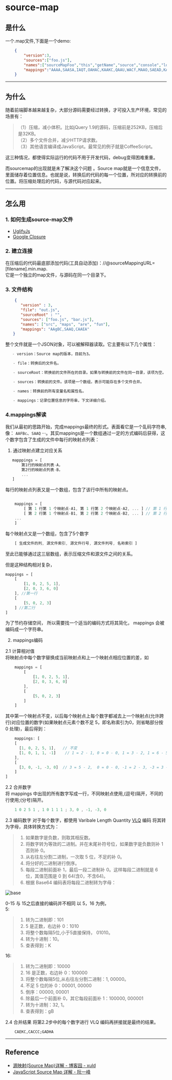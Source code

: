 # source-map

## 是什么

一个.map文件,下面是一个demo:

``` json
    {
        "version":3,
        "sources":["foo.js"],
        "names":["sourceMapFoo","this","getName","source","console","log"],
        "mappings":"AAAA,SAASA,IAQT,OAHAC,KAAKC,QAAU,WACf,MAAO,SAEAD,KAGP,IAAIE,EAASH,IACbI,QAAQC,IAAIF,EAAOD"
    }
```

---

## 为什么

随着前端脚本越来越复杂，大部分源码需要经过转换，才可投入生产环境，常见的场景有：
> （1）压缩，减小体积。比如jQuery 1.9的源码，压缩前是252KB，压缩后是32KB。  
（2）多个文件合并，减少HTTP请求数。  
（3）其他语言编译成JavaScript。最常见的例子就是CoffeeScript。

这三种情况，都使得实际运行的代码不用于开发代码，debug变得困难重重。

而sourcemap的出现就是未了解决这个问题 。Source map就是一个信息文件，里面储存着位置信息。也就是说，转换后的代码的每一个位置，所对应的转换前的位置。将压缩处理后的代码，与源代码对应起来。

----

## 怎么用

### 1. 如何生成source-map文件

- [UglifyJs](https://github.com/mishoo/UglifyJS2)
- [Google Closure](https://developers.google.com/closure/compiler/)

### 2. 建立连接

在压缩后的代码最底部添加代码(工具自动添加)：//@sourceMappingURL= [filename].min.map.  
它是一个独立的map文件，与源码在同一个目录下。

### 3. 文件结构

```json
    {
　　　　"version" : 3,
　　　　"file": "out.js",
　　　　"sourceRoot" : "",
　　　　"sources": ["foo.js", "bar.js"],
　　　　"names": ["src", "maps", "are", "fun"],
　　　　"mappings": "AAgBC,SAAQ,CAAEA"
　　}
```

整个文件就是一个JSON对象，可以被解释器读取。它主要有以下几个属性：

```javascript
   - version：Source map的版本，目前为3。

　　- file：转换后的文件名。

　　- sourceRoot：转换前的文件所在的目录。如果与转换前的文件在同一目录，该项为空。

　　- sources：转换前的文件。该项是一个数组，表示可能存在多个文件合并。

　　- names：转换前的所有变量名和属性名。

　　- mappings：记录位置信息的字符串，下文详细介绍。
```

### 4.mappings解读

我们从最初的思路开始，完成mappings最终的形式。表面看它是一个乱码字符串,像： `AAFBc`、`SAAQ` ···。其实mappings是一个数组通过一定的方式编码后获得，这个数字包含了生成的文件中每行的映射点列表：

1. 通过映射点建立对应关系

 ```javascript
    mapppings = [
        第1行的映射点列表-A，
        第2行的映射点列表-B，
        ...
    ]
 ```

每行的映射点列表又是一个数组，包含了该行中所有的映射点。

```javascript

    mappings = [
        [ 第 1 行第 1 个映射点-A1, 第 1 行第 2 个映射点-A2, ... ] // 第 1 行的映射点列表-A
        [ 第 2 行第 1 个映射点-B1, 第 2 行第 2 个映射点-B2, ... ] // 第 2 行的映射点列表-B
    ...
    ]

```

每个映射点又是一个数组，包含了5个数字

```javascript
    [ 生成文件的列, 源文件索引, 源文件行号, 源文件列号, 名称索引 ]
```

至此已能够通过这三层数组，表示压缩文件和源文件之间的关系。

但是这种结构相对复杂，

```javascript
mappings = [
    [
        [1, 0, 2, 5, 1],
        [2, 0, 3, 6, 0]
    ], //第一行
    [
        [5, 0, 2, 3]
    ] //第二行
]

```

为了节约存储空间，
所以需要找一个适当的编码方式将其简化，
mappings 会被编码成一个字符串。

2. mappings编码

2.1  计算相对值  
将映射点中每个数字替换成当前映射点和上一个映射点相应位置的差，如

``` javascript
    mappings = [
        [
            [1, 0, 2, 5, 1],
            [2, 0, 3, 6, 0]
        ],
        [
            [5, 0, 2, 3]
        ]
    ]
```

其中第一个映射点不变，以后每个映射点上每个数字都减去上一个映射点(允许跨行)对应位置的数字(如果映射点元素个数不足 5，即名称索引为0，则省略部分按 0 处理)，最后得到：

```javascript
    mappings: [
    [
      [1, 0, 2, 5, 1],   // 不变
      [1, 0, 1, 1, -1]    // 1 = 2 - 1, 0 = 0 - 0, 1 = 3 - 2, 1 = 6 - 5, 1 = 0 - 1
    ],
    [
      [3, 0, -1, -3, 0]  // 3 = 5 - 2,  0 = 0 - 0, -1 = 2 - 3, -3 = 3 - 6, 0 = 0 - 0
    ]
]
```

2.2 合并数字  
将 mappings 中出现的所有数字写成一行，不同映射点使用,(逗号)隔开，不同的行使用;(分号)隔开。

```javascript
    1 0 2 5 1 , 1 0 1 1 1 ; 3, 0 , -1, -3, 0
```

2.3 编码数字
对于每个数字，都使用 Varibale Length Quantity [VLQ](https://en.wikipedia.org/wiki/Variable-length_quantitys) 编码 将其转为字母，具体转换方式为：

> 1. 如果数字是负数，则取其相反数。
> 2. 将数字转为等效的二进制。并在末尾补符号位，如果数字是负数则补 1 否则补 0。
> 3. 从右往左分割二进制，一次取 5 位，不足的补 0。
> 4. 将分好的二进制进行倒序。
> 5. 每段二进制前面补 1，最后一段二进制补 0。这样每段二进制就是 6 位，其值范围是 0 到 64(含0，不含64)。
> 6. 根据 Base64 编码表将每段二进制转为字母：  

  ![base](./images/base64.png)

0-15 与 15之后直接的编码并不相同
  以 5，16 为例，  
5:

> 1. 转为二进制即：101
> 2. 5 是正数，右边补 0：1010
> 3. 将整个数每隔5位,小于5直接保持， 01010。
> 4. 转为十进制：10。
> 5. 查表得到：K

16:

> 1. 转为二进制即：10000
> 2. 16 是正数，右边补 0：100000
> 3. 将整个数每隔5位,从右往左分割二进制：1, 00000。
> 4. 不足 5 位的补 0：00001,  00000
> 5. 倒序：00000, 00001
> 6. 除最后一个前面补 0，其它每段前面补 1：100000, 000001
> 7. 转为十进制：32, 1。
> 8. 查表得到：gB
  
2.4 合并结果
将第2.2步中的每个数字进行 VLQ 编码再拼接就是最终的结果。

``` javascipt
    CAEKC,CACCC;GADHA
```

---

## Reference

- [源映射(Source Map)详解 - 博客园 - xuld](https://www.cnblogs.com/xuld/p/5882677.html)
- [JavaScript Source Map 详解 - 阮一峰](http://www.ruanyifeng.com/blog/2013/01/javascript_source_map.html)